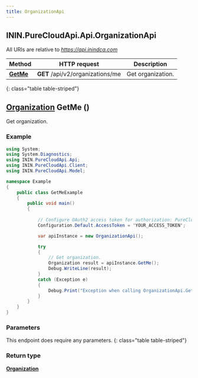 ```yaml
---
title: OrganizationApi
---
```

## ININ.PureCloudApi.Api.OrganizationApi

All URIs are relative to *https://api.inindca.com*

| Method | HTTP request | Description |
| ------------- | ------------- | ------------- |
| [**GetMe**](OrganizationApi.html#getme) | **GET** /api/v2/organizations/me | Get organization. |
{: class="table table-striped"}

<a name="getme"></a>

## [**Organization**](Organization.html) GetMe ()

Get organization.



### Example
~~~csharp
using System;
using System.Diagnostics;
using ININ.PureCloudApi.Api;
using ININ.PureCloudApi.Client;
using ININ.PureCloudApi.Model;

namespace Example
{
    public class GetMeExample
    {
        public void main()
        {
            
            // Configure OAuth2 access token for authorization: PureCloud Auth
            Configuration.Default.AccessToken = 'YOUR_ACCESS_TOKEN';

            var apiInstance = new OrganizationApi();

            try
            {
                // Get organization.
                Organization result = apiInstance.GetMe();
                Debug.WriteLine(result);
            }
            catch (Exception e)
            {
                Debug.Print("Exception when calling OrganizationApi.GetMe: " + e.Message );
            }
        }
    }
}
~~~

### Parameters
This endpoint does require any parameters.
{: class="table table-striped"}

### Return type

[**Organization**](Organization.html)

